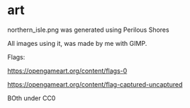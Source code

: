 # art

northern_isle.png was generated using Perilous Shores

All images using it, was made by me with GIMP.

Flags:


https://opengameart.org/content/flags-0

https://opengameart.org/content/flag-captured-uncaptured

BOth under CC0